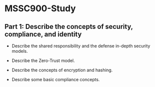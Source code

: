 # MSSC900-Study

## Part 1: Describe the concepts of security, compliance, and identity

* Describe the shared responsibility and the defense in-depth security models.
 
  
* Describe the Zero-Trust model.
  
* Describe the concepts of encryption and hashing.
  
* Describe some basic compliance concepts.
